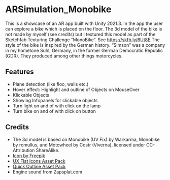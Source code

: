 # ARSimulation_Monobike

This is a showcase of an AR app built with Unity 2021.3. In the app the user can explore a bike which is placed on the floor.
The 3d model of the bike is not made by myself (see credits) but I textured this model as part of the Sketchfab Texturing Challenge “MonoBike”. See https://skfb.ly/6Ut8E
The style of the bike is inspired by the German history. “Simson” was a company in my hometone Suhl, Germany, in the former German Democratic Republic (GDR). They produced among other things motorcycles. 

## Features
* Plane detection (like floo, walls etc.)
* Hover effect: Highlight and outline of Objects on MouseOver
* Klickable Objects
* Showing Infopanels for clickable objects
* Turn light on and of with click on the lamp
* Turn bike on and of with click on button

## Credits

* The 3d model is based on Monobike (UV Fix) by Warkarma, Monobike by romullus, and Motowheel by Costr (Viverna), licensed under CC-Attribution ShareAlike.
* <a href="https://www.freepik.com/icon/information_3435347">Icon by Freepik</a>
* <a href="https://assetstore.unity.com/packages/2d/gui/icons/ux-flat-icons-free-202525">UX Flat Icons Asset Pack</a>
* <a href="https://assetstore.unity.com/packages/tools/particles-effects/quick-outline-115488">Quick Outline Asset Pack</a>
* Engine sound from Zapsplat.com



